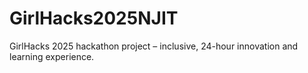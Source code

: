 # GirlHacks2025NJIT
GirlHacks 2025 hackathon project – inclusive, 24-hour innovation and learning experience.
